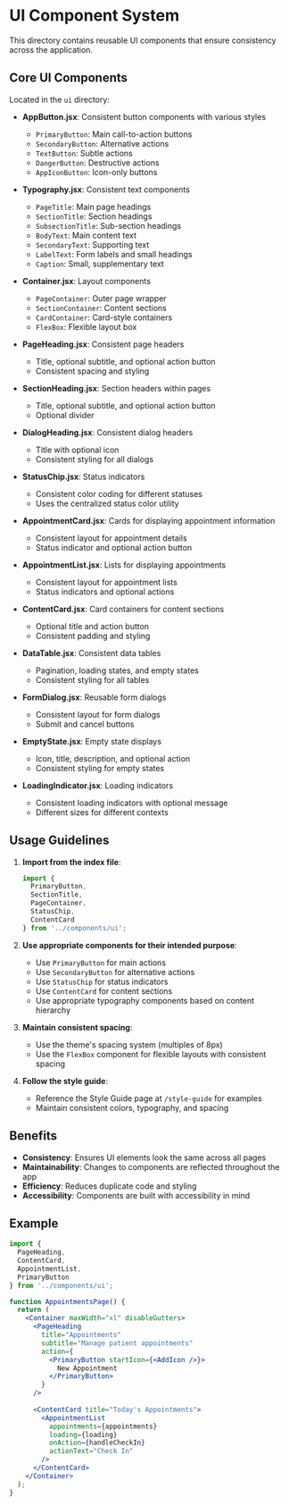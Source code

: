 # UI Component System

This directory contains reusable UI components that ensure consistency across the application.

## Core UI Components

Located in the `ui` directory:

- **AppButton.jsx**: Consistent button components with various styles
  - `PrimaryButton`: Main call-to-action buttons
  - `SecondaryButton`: Alternative actions
  - `TextButton`: Subtle actions
  - `DangerButton`: Destructive actions
  - `AppIconButton`: Icon-only buttons

- **Typography.jsx**: Consistent text components
  - `PageTitle`: Main page headings
  - `SectionTitle`: Section headings
  - `SubsectionTitle`: Sub-section headings
  - `BodyText`: Main content text
  - `SecondaryText`: Supporting text
  - `LabelText`: Form labels and small headings
  - `Caption`: Small, supplementary text

- **Container.jsx**: Layout components
  - `PageContainer`: Outer page wrapper
  - `SectionContainer`: Content sections
  - `CardContainer`: Card-style containers
  - `FlexBox`: Flexible layout box

- **PageHeading.jsx**: Consistent page headers
  - Title, optional subtitle, and optional action button
  - Consistent spacing and styling

- **SectionHeading.jsx**: Section headers within pages
  - Title, optional subtitle, and optional action button
  - Optional divider

- **DialogHeading.jsx**: Consistent dialog headers
  - Title with optional icon
  - Consistent styling for all dialogs

- **StatusChip.jsx**: Status indicators
  - Consistent color coding for different statuses
  - Uses the centralized status color utility

- **AppointmentCard.jsx**: Cards for displaying appointment information
  - Consistent layout for appointment details
  - Status indicator and optional action button

- **AppointmentList.jsx**: Lists for displaying appointments
  - Consistent layout for appointment lists
  - Status indicators and optional actions

- **ContentCard.jsx**: Card containers for content sections
  - Optional title and action button
  - Consistent padding and styling

- **DataTable.jsx**: Consistent data tables
  - Pagination, loading states, and empty states
  - Consistent styling for all tables

- **FormDialog.jsx**: Reusable form dialogs
  - Consistent layout for form dialogs
  - Submit and cancel buttons

- **EmptyState.jsx**: Empty state displays
  - Icon, title, description, and optional action
  - Consistent styling for empty states

- **LoadingIndicator.jsx**: Loading indicators
  - Consistent loading indicators with optional message
  - Different sizes for different contexts

## Usage Guidelines

1. **Import from the index file**:
   ```jsx
   import { 
     PrimaryButton, 
     SectionTitle, 
     PageContainer, 
     StatusChip, 
     ContentCard 
   } from '../components/ui';
   ```

2. **Use appropriate components for their intended purpose**:
   - Use `PrimaryButton` for main actions
   - Use `SecondaryButton` for alternative actions
   - Use `StatusChip` for status indicators
   - Use `ContentCard` for content sections
   - Use appropriate typography components based on content hierarchy

3. **Maintain consistent spacing**:
   - Use the theme's spacing system (multiples of 8px)
   - Use the `FlexBox` component for flexible layouts with consistent spacing

4. **Follow the style guide**:
   - Reference the Style Guide page at `/style-guide` for examples
   - Maintain consistent colors, typography, and spacing

## Benefits

- **Consistency**: Ensures UI elements look the same across all pages
- **Maintainability**: Changes to components are reflected throughout the app
- **Efficiency**: Reduces duplicate code and styling
- **Accessibility**: Components are built with accessibility in mind

## Example

```jsx
import { 
  PageHeading, 
  ContentCard, 
  AppointmentList, 
  PrimaryButton 
} from '../components/ui';

function AppointmentsPage() {
  return (
    <Container maxWidth="xl" disableGutters>
      <PageHeading
        title="Appointments"
        subtitle="Manage patient appointments"
        action={
          <PrimaryButton startIcon={<AddIcon />}>
            New Appointment
          </PrimaryButton>
        }
      />
      
      <ContentCard title="Today's Appointments">
        <AppointmentList
          appointments={appointments}
          loading={loading}
          onAction={handleCheckIn}
          actionText="Check In"
        />
      </ContentCard>
    </Container>
  );
}
```
